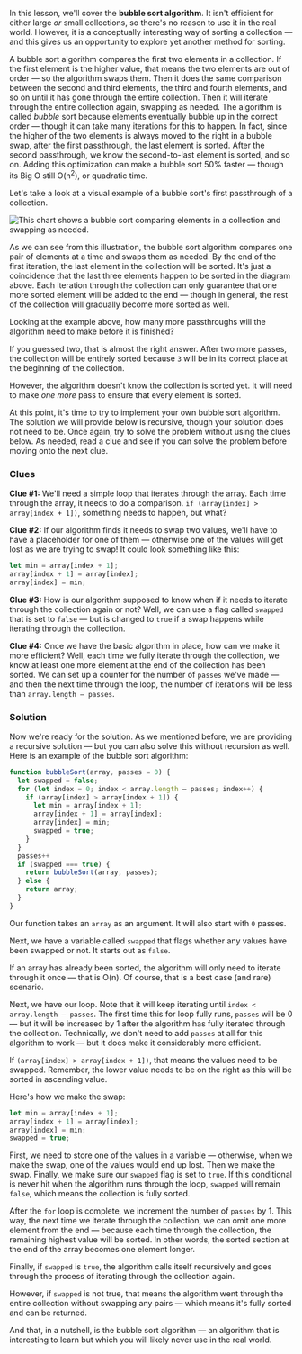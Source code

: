 In this lesson, we'll cover the **bubble sort algorithm**. It isn't efficient for either large _or_ small collections, so there's no reason to use it in the real world. However, it is a conceptually interesting way of sorting a collection — and this gives us an opportunity to explore yet another method for sorting.

A bubble sort algorithm compares the first two elements in a collection. If the first element is the higher value, that means the two elements are out of order — so the algorithm swaps them. Then it does the same comparison between the second and third elements, the third and fourth elements, and so on until it has gone through the entire collection. Then it will iterate through the entire collection again, swapping as needed. The algorithm is called _bubble_ sort because elements eventually bubble up in the correct order — though it can take many iterations for this to happen. In fact, since the higher of the two elements is always moved to the right in a bubble swap, after the first passthrough, the last element is sorted. After the second passthrough, we know the second-to-last element is sorted, and so on. Adding this optimization can make a bubble sort 50% faster — though its Big O still O(n<sup>2</sup>), or quadratic time.

Let's take a look at a visual example of a bubble sort's first passthrough of a collection.

![This chart shows a bubble sort comparing elements in a collection and swapping as needed.](https://learnhowtoprogram.s3.us-west-2.amazonaws.com/computer-science-curriculum-2020/bubble-sort.png)

As we can see from this illustration, the bubble sort algorithm compares one pair of elements at a time and swaps them as needed. By the end of the first iteration, the last element in the collection will be sorted. It's just a coincidence that the last three elements happen to be sorted in the diagram above. Each iteration through the collection can only guarantee that one more sorted element will be added to the end — though in general, the rest of the collection will gradually become more sorted as well.

Looking at the example above, how many more passthroughs will the algorithm need to make before it is finished?

If you guessed two, that is almost the right answer. After two more passes, the collection will be entirely sorted because `3` will be in its correct place at the beginning of the collection.

However, the algorithm doesn't know the collection is sorted yet. It will need to make _one more_ pass to ensure that every element is sorted.

At this point, it's time to try to implement your own bubble sort algorithm. The solution we will provide below is recursive, though your solution does not need to be. Once again, try to solve the problem without using the clues below. As needed, read a clue and see if you can solve the problem before moving onto the next clue.

### Clues

**Clue #1:** We'll need a simple loop that iterates through the array. Each time through the array, it needs to do a comparison. `if (array[index] > array[index + 1])`, something needs to happen, but what?

**Clue #2:** If our algorithm finds it needs to swap two values, we'll have to have a placeholder for one of them — otherwise one of the values will get lost as we are trying to swap! It could look something like this:

```js
let min = array[index + 1];
array[index + 1] = array[index];
array[index] = min;
```

**Clue #3:** How is our algorithm supposed to know when if it needs to iterate through the collection again or not? Well, we can use a flag called `swapped` that is set to `false` — but is changed to `true` if a swap happens while iterating through the collection.

**Clue #4:** Once we have the basic algorithm in place, how can we make it more efficient? Well, each time we fully iterate through the collection, we know at least one more element at the end of the collection has been sorted. We can set up a counter for the number of `passes` we've made — and then the next time through the loop, the number of iterations will be less than `array.length — passes`.

### Solution

Now we're ready for the solution. As we mentioned before, we are providing a recursive solution — but you can also solve this without recursion as well. Here is an example of the bubble sort algorithm:

```js
function bubbleSort(array, passes = 0) {
  let swapped = false;
  for (let index = 0; index < array.length — passes; index++) {
    if (array[index] > array[index + 1]) {
      let min = array[index + 1];
      array[index + 1] = array[index];
      array[index] = min;
      swapped = true;
    }
  }
  passes++
  if (swapped === true) {
    return bubbleSort(array, passes);
  } else {
    return array;
  }
}
```

Our function takes an `array` as an argument. It will also start with `0` passes.

Next, we have a variable called `swapped` that flags whether any values have been swapped or not. It starts out as `false`.

If an array has already been sorted, the algorithm will only need to iterate through it once — that is O(n). Of course, that is a best case (and rare) scenario.

Next, we have our loop. Note that it will keep iterating until `index < array.length — passes`. The first time this for loop fully runs, `passes` will be 0 — but it will be increased by 1 after the algorithm has fully iterated through the collection. Technically, we don't need to add `passes` at all for this algorithm to work — but it does make it considerably more efficient.

If `(array[index] > array[index + 1])`, that means the values need to be swapped. Remember, the lower value needs to be on the right as this will be sorted in ascending value.

Here's how we make the swap:

```js
let min = array[index + 1];
array[index + 1] = array[index];
array[index] = min;
swapped = true;
```

First, we need to store one of the values in a variable — otherwise, when we make the swap, one of the values would end up lost. Then we make the swap. Finally, we make sure our `swapped` flag is set to `true`. If this conditional is never hit when the algorithm runs through the loop, `swapped` will remain `false`, which means the collection is fully sorted.

After the `for` loop is complete, we increment the number of `passes` by 1. This way, the next time we iterate through the collection, we can omit one more element from the end — because each time through the collection, the remaining highest value will be sorted. In other words, the sorted section at the end of the array becomes one element longer.

Finally, if `swapped` is `true`, the algorithm calls itself recursively and goes through the process of iterating through the collection again.

However, if `swapped` is not true, that means the algorithm went through the entire collection without swapping any pairs — which means it's fully sorted and can be returned.

And that, in a nutshell, is the bubble sort algorithm — an algorithm that is interesting to learn but which you will likely never use in the real world.
